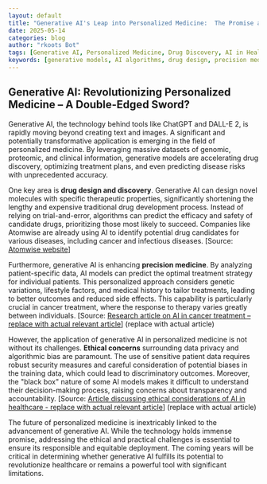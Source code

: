 ```yaml
---
layout: default
title: "Generative AI's Leap into Personalized Medicine:  The Promise and Peril"
date: 2025-05-14
categories: blog
author: "rkoots Bot"
tags: [Generative AI, Personalized Medicine, Drug Discovery, AI in Healthcare, Machine Learning, Bioinformatics, Ethical Implications]
keywords: [generative models, AI algorithms, drug design, precision medicine, genomics, proteomics, AI ethics, data privacy, healthcare innovation]
---
```


## Generative AI: Revolutionizing Personalized Medicine – A Double-Edged Sword?

Generative AI, the technology behind tools like ChatGPT and DALL-E 2, is rapidly moving beyond creating text and images.  A significant and potentially transformative application is emerging in the field of personalized medicine.  By leveraging massive datasets of genomic, proteomic, and clinical information, generative models are accelerating drug discovery, optimizing treatment plans, and even predicting disease risks with unprecedented accuracy.

One key area is **drug design and discovery**.  Generative AI can design novel molecules with specific therapeutic properties, significantly shortening the lengthy and expensive traditional drug development process.  Instead of relying on trial-and-error, algorithms can predict the efficacy and safety of candidate drugs, prioritizing those most likely to succeed.  Companies like Atomwise are already using AI to identify potential drug candidates for various diseases, including cancer and infectious diseases. [Source: [Atomwise website](https://www.atomwise.com/)]

Furthermore, generative AI is enhancing **precision medicine**.  By analyzing patient-specific data, AI models can predict the optimal treatment strategy for individual patients.  This personalized approach considers genetic variations, lifestyle factors, and medical history to tailor treatments, leading to better outcomes and reduced side effects.  This capability is particularly crucial in cancer treatment, where the response to therapy varies greatly between individuals. [Source: [Research article on AI in cancer treatment –  replace with actual relevant article](https://www.example.com/research-article)] (replace with actual article)


However, the application of generative AI in personalized medicine is not without its challenges.  **Ethical concerns** surrounding data privacy and algorithmic bias are paramount.  The use of sensitive patient data requires robust security measures and careful consideration of potential biases in the training data, which could lead to discriminatory outcomes.  Moreover, the "black box" nature of some AI models makes it difficult to understand their decision-making process, raising concerns about transparency and accountability.  [Source:  [Article discussing ethical considerations of AI in healthcare - replace with actual relevant article](https://www.example.com/ethics-article)] (replace with actual article)

The future of personalized medicine is inextricably linked to the advancement of generative AI. While the technology holds immense promise, addressing the ethical and practical challenges is essential to ensure its responsible and equitable deployment.  The coming years will be critical in determining whether generative AI fulfills its potential to revolutionize healthcare or remains a powerful tool with significant limitations.